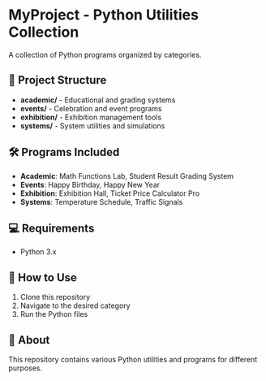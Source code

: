 # MyProject - Python Utilities Collection

A collection of Python programs organized by categories.

## 📁 Project Structure
- **academic/** - Educational and grading systems
- **events/** - Celebration and event programs  
- **exhibition/** - Exhibition management tools
- **systems/** - System utilities and simulations

## 🛠️ Programs Included
- **Academic**: Math Functions Lab, Student Result Grading System
- **Events**: Happy Birthday, Happy New Year
- **Exhibition**: Exhibition Hall, Ticket Price Calculator Pro
- **Systems**: Temperature Schedule, Traffic Signals

## 💻 Requirements
- Python 3.x

## 🚀 How to Use
1. Clone this repository
2. Navigate to the desired category
3. Run the Python files

## 📝 About
This repository contains various Python utilities and programs for different purposes.
